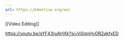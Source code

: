 ```yaml
---
url: https://kdenlive.org/en/
---
```

[[Video Editing]]

https://youtu.be/sYF43ruAHXk?si=Vi0qnHvDR2akfxED